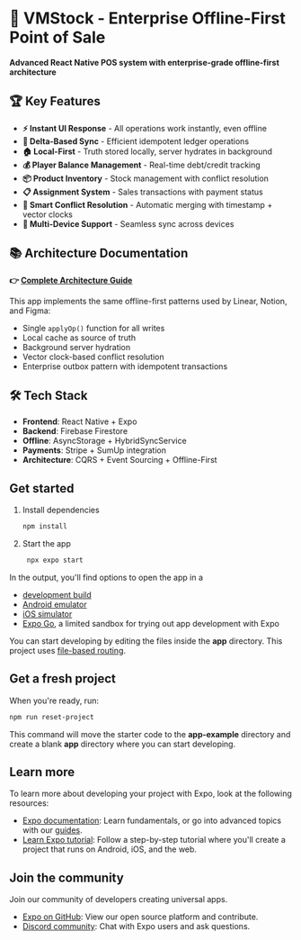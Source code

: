 # 🚀 VMStock - Enterprise Offline-First Point of Sale

**Advanced React Native POS system with enterprise-grade offline-first architecture**

## 🏆 Key Features

- **⚡ Instant UI Response** - All operations work instantly, even offline
- **🔄 Delta-Based Sync** - Efficient idempotent ledger operations
- **🏠 Local-First** - Truth stored locally, server hydrates in background
- **💰 Player Balance Management** - Real-time debt/credit tracking
- **📦 Product Inventory** - Stock management with conflict resolution
- **📋 Assignment System** - Sales transactions with payment status
- **🔀 Smart Conflict Resolution** - Automatic merging with timestamp + vector clocks
- **📱 Multi-Device Support** - Seamless sync across devices

## 📚 Architecture Documentation

**👉 [Complete Architecture Guide](./OFFLINE_FIRST_ARCHITECTURE.md)**

This app implements the same offline-first patterns used by Linear, Notion, and Figma:
- Single `applyOp()` function for all writes
- Local cache as source of truth
- Background server hydration
- Vector clock-based conflict resolution
- Enterprise outbox pattern with idempotent transactions

## 🛠️ Tech Stack

- **Frontend**: React Native + Expo
- **Backend**: Firebase Firestore
- **Offline**: AsyncStorage + HybridSyncService
- **Payments**: Stripe + SumUp integration
- **Architecture**: CQRS + Event Sourcing + Offline-First

## Get started

1. Install dependencies

   ```bash
   npm install
   ```

2. Start the app

   ```bash
    npx expo start
   ```

In the output, you'll find options to open the app in a

- [development build](https://docs.expo.dev/develop/development-builds/introduction/)
- [Android emulator](https://docs.expo.dev/workflow/android-studio-emulator/)
- [iOS simulator](https://docs.expo.dev/workflow/ios-simulator/)
- [Expo Go](https://expo.dev/go), a limited sandbox for trying out app development with Expo

You can start developing by editing the files inside the **app** directory. This project uses [file-based routing](https://docs.expo.dev/router/introduction).

## Get a fresh project

When you're ready, run:

```bash
npm run reset-project
```

This command will move the starter code to the **app-example** directory and create a blank **app** directory where you can start developing.

## Learn more

To learn more about developing your project with Expo, look at the following resources:

- [Expo documentation](https://docs.expo.dev/): Learn fundamentals, or go into advanced topics with our [guides](https://docs.expo.dev/guides).
- [Learn Expo tutorial](https://docs.expo.dev/tutorial/introduction/): Follow a step-by-step tutorial where you'll create a project that runs on Android, iOS, and the web.

## Join the community

Join our community of developers creating universal apps.

- [Expo on GitHub](https://github.com/expo/expo): View our open source platform and contribute.
- [Discord community](https://chat.expo.dev): Chat with Expo users and ask questions.
